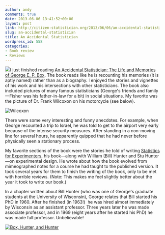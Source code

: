 ```yaml
---
author: andy
comments: true
date: 2013-06-06 13:41:52+00:00
layout: post
link: http://citizen-statistician.org/2013/06/06/an-accidental-statistician/
slug: an-accidental-statistician
title: An Accidental Statistician
wordpress_id: 558
categories:
- Book review
- Reviews
---
```


[![](http://ecx.images-amazon.com/images/I/41n48U0skrL.jpg)](http://ecx.images-amazon.com/images/I/41n48U0skrL.jpg)I just finished reading [An Accidental Statistician: The Life and Memories of George E. P. Box](http://www.amazon.com/An-Accidental-Statistician-Memories-George/dp/1118400887). The book reads like he is recounting his memories (it is aptly named) rather than as a biography. I enjoyed the stories and vignettes of his work and his intersections with other statisticians. The book also included pictures of many famous statisticians (George's friends and family—Fisher was his father-in-law for a bit) in social situations. My favorite was the picture of Dr. Frank Wilcoxon on his motorcycle (see below).




![Wilcoxon](http://citizen-statistician.org/wp-content/uploads/2013/06/Wilcoxin.jpg)


There were some very interesting and funny anecdotes. For example, when George recounted a trip to Israel, he was told to get to the airport very early because of the intense security measures. After standing in a non-moving line for several hours, he apparently quipped that he had never before physically seen a stationary process.

My favorite sections of the book were the stories he told of writing [Statistics for Experimenters](http://www.amazon.com/exec/obidos/ISBN=0471093157/worldwidedemingw), his book—along with William (Bill) Hunter and Stu Hunter—on experimental design. He wrote about how the book evolved from mimeographed notes for a course he had taught to the published version. It took several years for them to finish the writing of the book, only to be met with horrible reviews. (Note: This makes me feel slightly better about the year it took to write our book.)

In a chapter written about Bill Hunter (who was one of George's graduate students at the University of Wisconsin), George relates that Bill started his PhD in 1960. After he finished (in 1963!)  he was hired almost immediately by Wisconsin as an assistant professor. Three years later he was made associate professor, and in 1969 (eight years after he started his PhD) he was made full professor. Unbelievable!


[![Box, Hunter, and Hunter](http://citizen-statistician.org/wp-content/uploads/2013/06/Box-Hunter-Hunter.jpg)](http://citizen-statistician.org/wp-content/uploads/2013/06/Box-Hunter-Hunter.jpg)
